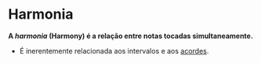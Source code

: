 # Harmonia

**A _harmonia_ (Harmony) é a relação entre notas tocadas simultaneamente.**

-   É inerentemente relacionada aos intervalos e aos [acordes](acordes).
